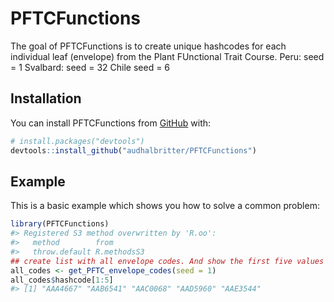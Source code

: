 
<!-- README.md is generated from README.Rmd. Please edit that file -->
PFTCFunctions
=============

<!-- badges: start -->
<!-- badges: end -->
The goal of PFTCFunctions is to create unique hashcodes for each individual leaf (envelope) from the Plant FUnctional Trait Course. Peru: seed = 1 Svalbard: seed = 32 Chile seed = 6

Installation
------------

You can install PFTCFunctions from [GitHub](https://github.com/) with:

``` r
# install.packages("devtools")
devtools::install_github("audhalbritter/PFTCFunctions")
```

Example
-------

This is a basic example which shows you how to solve a common problem:

``` r
library(PFTCFunctions)
#> Registered S3 method overwritten by 'R.oo':
#>   method        from       
#>   throw.default R.methodsS3
## create list with all envelope codes. And show the first five values
all_codes <- get_PFTC_envelope_codes(seed = 1)
all_codes$hashcode[1:5]
#> [1] "AAA4667" "AAB6541" "AAC0068" "AAD5960" "AAE3544"
```

